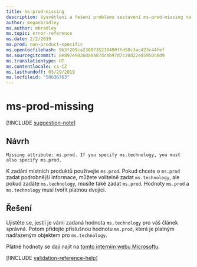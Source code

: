 ```yaml
---
title: ms-prod-missing
description: Vysvětlení a řešení problému sestavení ms-prod-missing na webu Docs
author: meganbradley
ms.author: mbradley
ms.topic: error-reference
ms.date: 2/2/2019
ms.prod: non-product-specific
ms.openlocfilehash: 9b3f209ca2300735210490ffd58c3ac423c44fef
ms.sourcegitcommit: 8e897e90268a8a87dc4b97d7c28d22ed5950c8d9
ms.translationtype: HT
ms.contentlocale: cs-CZ
ms.lasthandoff: 03/29/2019
ms.locfileid: "58636763"
---
```

# <a name="ms-prod-missing"></a>ms-prod-missing

[!INCLUDE [suggestion-note](includes/suggestion-note.md)]

## <a name="suggestion"></a>Návrh

`Missing attribute: ms.prod. If you specify ms.technology, you must also specify ms.prod.`

K zadání místních produktů používejte `ms.prod`. Pokud chcete o `ms.prod` zadat podrobnější informace, můžete volitelně zadat `ms.technology`, ale pokud zadáte `ms.technology`, musíte také zadat `ms.prod`. Hodnoty `ms.prod` a `ms.technology` musí tvořit platnou dvojici.

## <a name="resolution"></a>Řešení

Ujistěte se, jestli je vámi zadaná hodnota `ms.technology` pro váš článek správná. Potom přidejte příslušnou hodnotu `ms.prod`, která je platným nadřazeným objektem pro `ms.technology`.

Platné hodnoty se dají najít na [tomto interním webu Microsoftu](https://docsmetadatatool.azurewebsites.net/allowlists).

<!--make sure to add this file to your includes folder and verify the path-->
[!INCLUDE [validation-reference-help](includes/validation-reference-help.md)]
